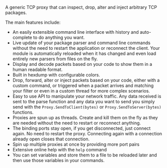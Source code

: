 A generic TCP proxy that can inspect, drop, alter and inject arbitrary TCP packages.

The main features include:

- An easily extensible command line interface with history and auto-complete to do anything you want.
- Live update of your package parser and command line commands without the need to restart the application or reconnect the client. Your module is automatically reloaded when it has changed and even load entirely new parsers from files on the fly.
- Display and decode packets based on your code to show them in a human readable format.
- Built in hexdump with configurable colors.
- Drop, forward, alter or inject packets based on your code, either with a custom command, or triggered when a packet arrives and matching your filter or even in a custom thread for more complex scenarios.
- Easy to use API to manipulate your network traffic. Any data received is sent to the parse function and any data you want to send you simply send with the `Proxy.SendToClient(bytes)` or `Proxy.SendToServer(bytes)` functions.
- Proxies are spun up as threads. Create and kill them on the fly as they are needed without the need to restart or reconnect anything.
- The binding ports stay open, if you get disconnected, just connect again. No need to restart the proxy. Connecting again with a connection already open closes that connection.
- Spin up multiple proxies at once by providing more port pairs
- Extensive online help with the `help` command
- You can set variables and store them to a file to be reloaded later and then use those variables in your commands.

